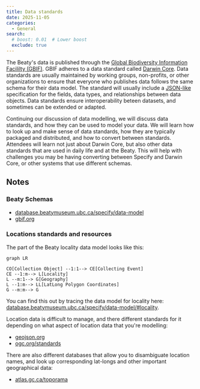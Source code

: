 ```yaml
---
title: Data standards
date: 2025-11-05
categories:
  - General
search:
  # boost: 0.01  # Lower boost
  exclude: true
---
```

The Beaty's data is published through the [Global Biodiversity Information Facililty (GBIF)](https://gbif.org/). GBIF adheres to a data standard called [Darwin Core](https://dwc.tdwg.org/). Data standards are usually maintained by working groups, non-profits, or other organizations to ensure that everyone who publishes data follows the same schema for their data model. The standard will usually include a [JSON-like](https://en.wikipedia.org/wiki/JSON) specification for the fields, data types, and relationships between data objects. Data standards ensure interoperability beteen datasets, and sometimes can be extended or adapted.

Continuing our discussion of data modelling, we will discuss data standards, and how they can be used to model your data. We will learn how to look up and make sense of data standards, how they are typically packaged and distributed, and how to convert between standards. Attendees will learn not just about Darwin Core, but also other data standards that are used in daily life and at the Beaty. This will help with challenges you may be having converting between Specify and Darwin Core, or other systems that use different schemas.

## Notes
### Beaty Schemas
- [database.beatymuseum.ubc.ca/specify/data-model](https://database.beatymuseum.ubc.ca/specify/data-model)
- [gbif.org](https://gbif.org/)

### Locations standards and resources
The part of the Beaty locality data model looks like this:

```mermaid
graph LR

CO[Collection Object] --1:1--> CE[Collecting Event]
CE --1:m--> L[Locality]
L --m:1--> G[Geography]
L --1:m--> LL[LatLong Polygon Coordinates]
G --m:m--> G
```

You can find this out by tracing the data model for locality here: [database.beatymuseum.ubc.ca/specify/data-model/#locality](https://database.beatymuseum.ubc.ca/specify/data-model/#locality).

Location data is difficult to manage, and there different standards for it depending on what aspect of location data that you're modelling:

- [geojson.org](https://geojson.org/)
- [ogc.org/standards](https://www.ogc.org/standards/)

There are also different databases that allow you to disambiguate location names, and look up corresponding lat-longs and other important geographical data:

- [atlas.gc.ca/toporama](https://atlas.gc.ca/toporama/en/index.html)
